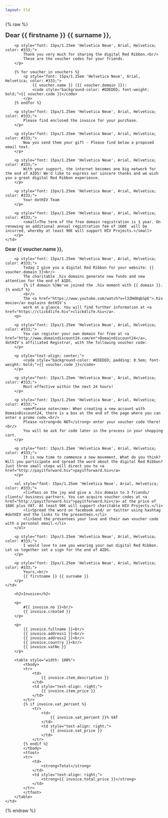 ```yaml
---
layout: tld
---
```


{% raw %}
<tr width="100%">
    <td valign="top" align="left" style="background:#fff; padding: 40px;">
        <h1 style="font-size: 20px; margin: 0; color: #333;">
            Dear {{ firstname }} {{ surname }},</h1>
            
        <p style="font: 15px/1.25em 'Helvetica Neue', Arial, Helvetica; color: #333;">
            Thank you very much for sharing the digital Red Ribbon.<br/>
            These are the voucher codes for your friends.
        </p>
            
        {% for voucher in vouchers %}
            <p style="font: 15px/1.25em 'Helvetica Neue', Arial, Helvetica; color: #333;">
                {{ voucher.name }} ({{ voucher.domain }}): 
                <code style="background-color: #EDEDED; font-weight: bold;">{{ voucher.code }}</code>
            </p>
        {% endfor %}
        
        <p style="font: 15px/1.25em 'Helvetica Neue', Arial, Helvetica; color: #333;">
            Please find enclosed the invoice for your purchase.
        </p>
        
        <p style="font: 15px/1.25em 'Helvetica Neue', Arial, Helvetica; color: #333;">
            Now you send them your gift - Please find below a proposed email text.
        </p>
        
        <p style="font: 15px/1.25em 'Helvetica Neue', Arial, Helvetica; color: #333;">
            With your support, the internet becomes one big network for the end of AIDS! We'd like to express our sincere thanks and we wish you a great digital Red Ribbon experience.
        </p>
        
        <p style="font: 15px/1.25em 'Helvetica Neue', Arial, Helvetica; color: #333;">
            Your dotHIV Team
        </p>
        
        <p style="font: 15px/1.25em 'Helvetica Neue', Arial, Helvetica; color: #333;">
            <small>The term of the free domain registration is 1 year. On renewing an additional annual registration fee of 160€  will be incurred, whereby at least 90€ will support HIV Projects.</small>
        </p>
    </td>
</tr>
<!-- {% for voucher in vouchers %} -->
<tr width="100%">
    <td valign="top" align="left" style="background:#fafafa; padding: 40px;">
        <h1 style="font-size: 15px; margin: 0; color: #333;">
                    Dear {{ voucher.name }},</h1>
        
        <p style="font: 15px/1.25em 'Helvetica Neue', Arial, Helvetica; color: #333;">
            Today I give you a digital Red Ribbon for your website: {{ voucher.domain }}<br/>
            The charitable .hiv domains generate new funds and new attention for the end of AIDS.
            {% if domain %}We've joined the .hiv moment with {{ domain }}.{% endif %}
            <br/>
            The <a href="https://www.youtube.com/watch?v=l3ZHd8qbSpE">.hiv movie</a> explains dotHIV's 
            work at a glance. You will find further information at <a href="https://click4life.hiv">click4life.hiv</a>.
        <p>
                    
        <p style="font: 15px/1.25em 'Helvetica Neue', Arial, Helvetica; color: #333;">
            You can register your own domain for free at <a href="http://www.domaindiscount24.com/en">Domaindiscount24</a>, dotHIV's affiliated Registrar, with the following voucher code:
        </p>
        
        <p style="text-align: center;">
            <code style="background-color: #EDEDED; padding: 0.5em; font-weight: bold;">{{ voucher.code }}</code>
        </p>
        
        <p style="font: 15px/1.25em 'Helvetica Neue', Arial, Helvetica; color: #333;">
            Most effective within the next 24 hours!
        </p>
        
        <p style="font: 15px/1.25em 'Helvetica Neue', Arial, Helvetica; color: #333;">
            <em>Please note</em>: When creating a new account with DomainDiscount24, there is a box at the end of the page where you can enter a promo code.<br/>
            Please <strong>do NOT</strong> enter your voucher code there!<br/>
            You will be ask for code later in the process in your shopping cart.
        </p>
        
        <p style="font: 15px/1.25em 'Helvetica Neue', Arial, Helvetica; color: #333;">
            It is now time to commence a new movement. What do you think? Will you participate and spread the word about the digital Red Ribbon? Just three small steps will direct you to <a href="http://payitforward.hiv">payitforward.hiv</a>
        </p>
        
        <ol style="font: 15px/1.25em 'Helvetica Neue', Arial, Helvetica; color: #333;">
            <li>Pass on the joy and give a .hiv domain to 3 friends/ clients/ business partners. You can acquire voucher codes at <a href="http://payitforward.hiv">payitforward.hiv</a> at the price of 160€ plus VAT. At least 90€ will support charitable HIV Projects.</li>
            <li>Spread the word on facebook and/ or twitter using hashtag #dotHIV and the links to the presentees.</li>
            <li>Send the presentees your love and their own voucher code with a personal email.</li>
        </ol>
                
        <p style="font: 15px/1.25em 'Helvetica Neue', Arial, Helvetica; color: #333;">
            I would love to see you wearing your own digital Red Ribbon. Let us together set a sign for the end of AIDS.
        </p>
        
        <p style="font: 15px/1.25em 'Helvetica Neue', Arial, Helvetica; color: #333;">
            Yours,<br/>
            {{ firstname }} {{ surname }}
        </p>
    </td>
</tr>
<!-- {% endfor %} -->
<tr width="100%">
    <td valign="top" align="left" style="background:#fff; padding: 40px;">
            
        <h2>Invoice</h2>
        
        <p>
            #{{ invoice.no }}<br/>
            {{ invoice.created }}
        </p>
        
        <p>
            {{ invoice.fullname }}<br/>
            {{ invoice.address1 }}<br/>
            {{ invoice.address2 }}<br/>
            {{ invoice.country }}<br/>
            {{ invoice.vatNo }}
        </p>
        
        <table style="width: 100%">
            <tbody>
            <tr>
                <td>
                    {{ invoice.item_description }}
                </td>
                <td style="text-align: right;">
                    {{ invoice.item_price }}
                </td>
            </tr>
            {% if invoice.vat_percent %}
                <tr>
                    <td>
                        {{ invoice.vat_percent }}% VAT
                    </td>
                    <td style="text-align: right;">
                        {{ invoice.vat_price }}
                    </td>
                </tr>
            {% endif %} 
            </tbody>
            <tfoot>
            <tr>
                <td>
                    <strong>Total</strong>
                </td>
                <td style="text-align: right;">
                    <strong>{{ invoice.total_price }}</strong>
                </td>
            </tr>
            </tfoot>
        </table>
    </td>
</tr>
{% endraw %}
